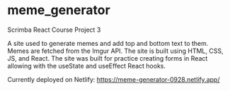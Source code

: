 # meme_generator
Scrimba React Course Project 3

A site used to generate memes and add top and bottom text to them. Memes are fetched from the Imgur API. The site is built using HTML, CSS, JS, and React. The site was built for practice creating forms in React allowing with the useState and useEffect React hooks.

Currently deployed on Netlify: https://meme-generator-0928.netlify.app/
